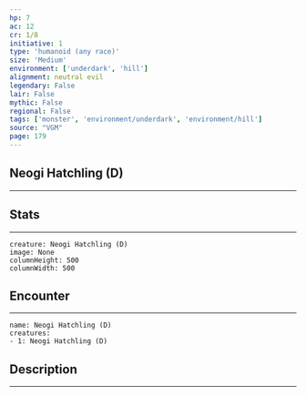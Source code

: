 ```yaml
---
hp: 7
ac: 12
cr: 1/8
initiative: 1
type: 'humanoid (any race)'    
size: 'Medium'
environment: ['underdark', 'hill']
alignment: neutral evil
legendary: False
lair: False
mythic: False
regional: False
tags: ['monster', 'environment/underdark', 'environment/hill']
source: "VGM"
page: 179
---
```


## Neogi Hatchling (D)
---



## Stats
---

```statblock
creature: Neogi Hatchling (D)
image: None
columnHeight: 500
columnWidth: 500
```

## Encounter
---

```encounter-table
name: Neogi Hatchling (D)
creatures:
- 1: Neogi Hatchling (D)
```

## Description
---




